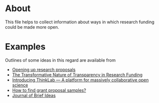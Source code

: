 # About
This file helps to collect information about ways in which research funding could be made more open.

# Examples
Outlines of some ideas in this regard are available from
* [Opening up research proposals](https://www.newschallenge.org/challenge/2014/submissions/opening-up-research-proposals)
* [The Transformative Nature of Transparency in Research Funding](http://dx.doi.org/10.1371/journal.pbio.1002027)
* [Introducing ThinkLab — A platform for massively collaborative open science](http://thinklab.com/blog/introducing-thinklab-a-platform-for-massively-collaborative-open-science/38)
* [How to find grant proposal samples?](http://academia.stackexchange.com/questions/1652/how-to-find-grant-proposal-samples)
* [Journal of Brief Ideas](http://beta.briefideas.org/all)
